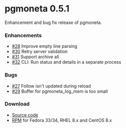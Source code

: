 # pgmoneta 0.5.1

Enhancement and bug fix release of pgmoneta.

### Enhancements

* [#28](https://github.com/pgmoneta/pgmoneta/issues/28) Improve empty line parsing
* [#30](https://github.com/pgmoneta/pgmoneta/issues/30) Retry server validation
* [#31](https://github.com/pgmoneta/pgmoneta/issues/31) Support archive all
* [#32](https://github.com/pgmoneta/pgmoneta/issues/32) CLI: Run status and details in a separate process

### Bugs

* [#27](https://github.com/pgmoneta/pgmoneta/issues/27) Follow isn't updated during reload
* [#29](https://github.com/pgmoneta/pgmoneta/issues/29) Buffer for pgmoneta_log_mem is too small

### Download

* [Source code](https://github.com/pgmoneta/pgmoneta/releases/download/0.5.1/pgmoneta-0.5.1.tar.gz)
* [RPM](https://yum.postgresql.org) for Fedora 33/34, RHEL 8.x and CentOS 8.x
